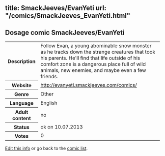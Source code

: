 title: SmackJeeves/EvanYeti
url: "/comics/SmackJeeves_EvanYeti.html"
---
Dosage comic SmackJeeves/EvanYeti
-----------------------------------------

<p id="msg"></p>
<script type="text/javascript">
if (window.location.search === '?edit_info_mail=sent_ok') {
  var elem = document.getElementById("msg");
  elem.innerHTML = 'Edited information sucessfully sent for review, which is usually done daily. Thanks!';
  elem.className = 'ok';
}
</script>
<table class="comicinfo">
<tr>
<th>Description</th><td>Follow Evan, a young abominable snow monster as he tracks down the strange creatures that took his parents. He'll find that life outside of his comfort zone is a dangerous place full of wild animals, new enemies, and maybe even a few friends.</td>
</tr>
<tr>
<th>Website</th><td><a href="http://evanyeti.smackjeeves.com/comics/">http://evanyeti.smackjeeves.com/comics/</a></td>
</tr>
<tr>
<th>Genre</th><td>Other</td>
</tr>
<tr>
<th>Language</th><td>English</td>
</tr>
<tr>
<th>Adult content</th><td>no</td>
</tr>
<tr>
<th>Status</th><td>ok on 10.07.2013</td>
</tr>
<tr>
<th>Votes</th><td>0</td>
</tr>
</table>

[Edit this info](SmackJeeves_EvanYeti_edit.html) or go back to the [comic list](../comic-index.html).
